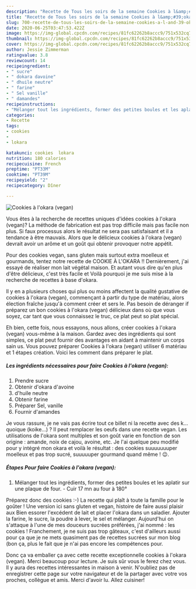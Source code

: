 ```yaml
---
description: "Recette de Tous les soirs de la semaine Cookies à l&amp;#39;okara (vegan)"
title: "Recette de Tous les soirs de la semaine Cookies à l&amp;#39;okara (vegan)"
slug: 700-recette-de-tous-les-soirs-de-la-semaine-cookies-a-l-and-39-okara-vegan
date: 2020-06-25T03:47:53.422Z
image: https://img-global.cpcdn.com/recipes/81fc62262b8accc9/751x532cq70/cookies-a-lokara-vegan-photo-principale-de-la-recette.jpg
thumbnail: https://img-global.cpcdn.com/recipes/81fc62262b8accc9/751x532cq70/cookies-a-lokara-vegan-photo-principale-de-la-recette.jpg
cover: https://img-global.cpcdn.com/recipes/81fc62262b8accc9/751x532cq70/cookies-a-lokara-vegan-photo-principale-de-la-recette.jpg
author: Jessie Zimmerman
ratingvalue: 3.8
reviewcount: 14
recipeingredient:
- " sucre"
- " dokara davoine"
- " dhuile neutre"
- " farine"
- " Sel vanille"
- " damandes"
recipeinstructions:
- "Mélanger tout les ingrédients, former des petites boules et les aplatir sur une plaque de four. Cuir 17 mn au four à 180°"
categories:
- Recette
tags:
- cookies
- 
- lokara

katakunci: cookies  lokara 
nutrition: 180 calories
recipecuisine: French
preptime: "PT33M"
cooktime: "PT39M"
recipeyield: "2"
recipecategory: Dîner

---
```



![Cookies à l&#39;okara (vegan)](https://img-global.cpcdn.com/recipes/81fc62262b8accc9/751x532cq70/cookies-a-lokara-vegan-photo-principale-de-la-recette.jpg)

Vous êtes à la recherche de recettes uniques d'idées cookies à l&#39;okara (vegan)? La méthode de fabrication est pas trop difficile mais pas facile non plus. Si faux processus alors le résultat ne sera pas satisfaisant et il a tendance à être mauvais. Alors que le délicieux cookies à l&#39;okara (vegan) devrait avoir un arôme et un goût qui obtenir provoquer notre appétit.

Pour des cookies vegan, sans gluten mais surtout extra moelleux et gourmands, tentez notre recette de COOKIE À L&#39;OKARA !! Dernièrement, j&#39;ai essayé de réaliser mon lait végétal maison. Et autant vous dire qu&#39;en plus d&#39;être délicieux, c&#39;est très facile et Voilà pourquoi je me suis mise à la recherche de recettes à base d&#39;okara.

Il y en a plusieurs choses qui plus ou moins affectent la qualité gustative de cookies à l&#39;okara (vegan), commençant à partir du type de matériau, alors élection fraîche jusqu'à comment créer et sers le. Pas besoin de déranger if préparez un bon cookies à l&#39;okara (vegan) délicieux dans où que vous soyez, car tant que vous connaissez le truc, ce plat peut so plat spécial.


Eh bien, cette fois, nous essayons, nous allons, créer cookies à l&#39;okara (vegan) vous-même à la maison. Gardez avec des ingrédients qui sont simples, ce plat peut fournir des avantages en aidant à maintenir un corps sain us. Vous pouvez préparer Cookies à l&#39;okara (vegan) utiliser 6 matériau et 1 étapes création. Voici les comment dans préparer le plat.

<!--inarticleads1-->

##### Les ingrédients nécessaires pour faire Cookies à l&#39;okara (vegan):

1. Prendre  sucre
1. Obtenir  d&#39;okara d&#39;avoine
1.   d&#39;huile neutre
1. Obtenir  farine
1. Préparer  Sel, vanille
1. Fournir  d&#39;amandes


Je vous rassure, je ne vais pas écrire tout ce billet ni la recette avec des k…quoique (koike…) ? Il peut remplacer les oeufs dans une recette vegan. Les utilisations de l&#39;okara sont multiples et son goût varie en fonction de son origine : amande, noix de cajou, avoine, etc. Je l&#39;ai quelque peu modifié pour y intégré mon okara et voilà le résultat : des cookies suuuuuuuper moelleux et pas trop sucré, suuuuuper gourmand quand même ! 😉. 

<!--inarticleads2-->

##### Étapes Pour faire Cookies à l&#39;okara (vegan):

1. Mélanger tout les ingrédients, former des petites boules et les aplatir sur une plaque de four. - Cuir 17 mn au four à 180°


Préparez donc des cookies :-) La recette qui plaît à toute la famille pour le goûter ! Une version ici sans gluten et vegan, histoire de faire aussi plaisir aux Bien essorer l&#39;excédent de lait et placer l&#39;okara dans un saladier. Ajouter la farine, le sucre, la poudre à lever, le sel et mélanger. Aujourd&#39;hui on s&#39;attaque à l&#39;une de mes douceurs sucrées préférées, j&#39;ai nommé : les cookies ! Franchement, je ne suis pas trop gâteaux, c&#39;est d&#39;ailleurs aussi pour ça que je ne mets quasiment pas de recettes sucrées sur mon blog (bon ça, plus le fait que je n&#39;ai pas encore les compétences pour. 


Donc ça va emballer ça avec cette recette exceptionnelle cookies à l&#39;okara (vegan). Merci beaucoup pour lecture. Je suis sûr vous le ferez chez vous. Il y aura des recettes  intéressantes in maison à venir. N'oubliez pas de enregistrer cette page sur votre navigateur et de la partager avec votre vos proches, collègue et amis. Merci d'avoir lu. Allez cuisiner!
